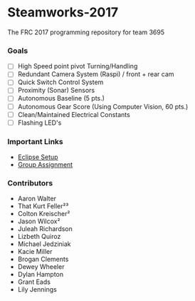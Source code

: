 # Steamworks-2017
The FRC 2017 programming repository for team 3695

### Goals
 - [ ] High Speed point pivot Turning/Handling
 - [ ] Redundant Camera System (Raspi) / front + rear cam
 - [ ] Quick Switch Control System
 - [ ] Proximity (Sonar) Sensors
 - [ ] Autonomous Baseline (5 pts.)
 - [ ] Autonomous Gear Score  (Using Computer Vision, 60 pts.)
 - [ ] Clean/Maintained Electrical Constants
 - [ ] Flashing LED's

### Important Links
 - [Eclipse Setup](https://wpilib.screenstepslive.com/s/4485/m/13809/l/599681-installing-eclipse-c-java)
 - [Group Assignment](/GROUPS.md)

### Contributors
 * Aaron Walter
 * That Kurt Feller²³ 
 * Colton Kreischer²
 * Jason Wilcox²
 * Juleah Richardson
 * Lizbeth Quiroz
 * Michael Jedziniak
 * Kacie Miller
 * Brogan Clements
 * Dewey Wheeler
 * Dylan Hampton
 * Grant Eads
 * Lily Jennings
